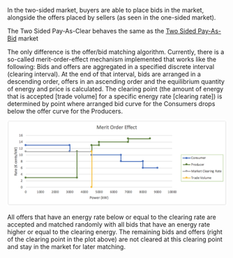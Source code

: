 In the two-sided market, buyers are able to place bids in the market, alongside the offers placed by sellers (as seen in the one-sided market).

The Two Sided Pay-As-Clear behaves the same as the [Two Sided Pay-As-Bid](two-sided-pay-as-bid.md) market

The only difference is the offer/bid matching algorithm.
Currently, there is a so-called merit-order-effect mechanism implemented that works like the following:
Bids and offers are aggregated in a specified discrete interval (clearing interval). At the end of that interval, bids are arranged in a descending order, offers in an ascending order and the equilibrium quantity of energy and price is calculated. The clearing point (the amount of energy that is accepted [trade volume] for a specific energy rate [clearing rate]) is determined by point where arranged bid curve for the Consumers drops below the offer curve for the Producers.

![img](img\two-sided-pay-as-clear.png)

All offers that have an energy rate below or equal to the clearing rate are accepted and matched randomly with all bids that have an energy rate higher or equal to the clearing energy. The remaining bids and offers (right of the clearing point in the plot above) are not cleared at this clearing point and stay in the market for later matching. 